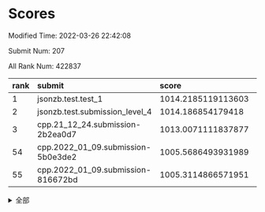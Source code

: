# Scores

Modified Time: 2022-03-26 22:42:08

Submit Num: 207

All Rank Num: 422837

| rank |               submit               |       score        |       sigma        | pk_num |
| :--- | :--------------------------------- | :----------------- | :----------------- | :----- |
| 1    | jsonzb.test.test_1                 | 1014.2185119113603 | 0.8218659441157705 | 8171   |
| 2    | jsonzb.test.submission_level_4     | 1014.186854179418  | 0.8324243078502064 | 8167   |
| 3    | cpp.21_12_24.submission-2b2ea0d7   | 1013.0071111837877 | 0.7955759040025815 | 8171   |
| 54   | cpp.2022_01_09.submission-5b0e3de2 | 1005.5686493931989 | 0.7146536502677175 | 8167   |
| 55   | cpp.2022_01_09.submission-816672bd | 1005.3114866571951 | 0.7303970548277791 | 8173   |


<details>
<summary>全部</summary>

| rank |                 submit                 |       score        |       sigma        | pk_num |
| :--- | :------------------------------------- | :----------------- | :----------------- | :----- |
| 1    | jsonzb.test.test_1                     | 1014.2185119113603 | 0.8218659441157705 | 8171   |
| 2    | jsonzb.test.submission_level_4         | 1014.186854179418  | 0.8324243078502064 | 8167   |
| 3    | cpp.21_12_24.submission-2b2ea0d7       | 1013.0071111837877 | 0.7955759040025815 | 8171   |
| 4    | gobigger.level_3.submission_level_3_11 | 1011.87512295981   | 0.7709130089788003 | 8172   |
| 5    | gobigger.level_3.submission_level_3_30 | 1011.5052272518634 | 0.7783743830322587 | 8166   |
| 6    | gobigger.level_3.submission_level_3_48 | 1011.5013510190769 | 0.7908132506003843 | 8175   |
| 7    | gobigger.level_3.submission_level_3_29 | 1011.4555125875102 | 0.7884329323994775 | 8169   |
| 8    | gobigger.level_3.submission_level_3_2  | 1011.3319096485563 | 0.7777669409020892 | 8170   |
| 9    | gobigger.level_3.submission_level_3_19 | 1011.2415867078001 | 0.7930407116115638 | 8166   |
| 10   | gobigger.level_3.submission_level_3_26 | 1010.9820983167191 | 0.7679342957316193 | 8167   |
| 11   | gobigger.level_3.submission_level_3_21 | 1010.9357620567414 | 0.7439829341036768 | 8173   |
| 12   | gobigger.level_3.submission_level_3_6  | 1010.6745289898786 | 0.7629222045326489 | 8174   |
| 13   | gobigger.level_3.submission_level_3_31 | 1010.64830848805   | 0.7563523121332126 | 8170   |
| 14   | gobigger.level_3.submission_level_3_39 | 1010.575408701508  | 0.7564992849328689 | 8171   |
| 15   | gobigger.level_3.submission_level_3_40 | 1010.4981006902337 | 0.7685340386203227 | 8176   |
| 16   | gobigger.level_3.submission_level_3_43 | 1010.4947545618903 | 0.7664711011132124 | 8174   |
| 17   | gobigger.level_3.submission_level_3_25 | 1010.4259146852927 | 0.7629076133286468 | 8173   |
| 18   | gobigger.level_3.submission_level_3_0  | 1010.4140654048631 | 0.7673625170016849 | 8172   |
| 19   | gobigger.level_3.submission_level_3_38 | 1010.3994089478581 | 0.7626234979163742 | 8169   |
| 20   | gobigger.level_3.submission_level_3_13 | 1010.3582019890356 | 0.7450693512942209 | 8176   |
| 21   | gobigger.level_3.submission_level_3_5  | 1010.2191987372117 | 0.7660839954218867 | 8171   |
| 22   | gobigger.level_3.submission_level_3_36 | 1010.1965068020962 | 0.7408135610888312 | 8175   |
| 23   | gobigger.level_3.submission_level_3_46 | 1010.1732975819856 | 0.7695252679657528 | 8173   |
| 24   | gobigger.level_3.submission_level_3_42 | 1010.1483912439265 | 0.7705878568344512 | 8165   |
| 25   | gobigger.level_3.submission_level_3_3  | 1010.1000930190286 | 0.7437458405380836 | 8173   |
| 26   | gobigger.level_3.submission_level_3_32 | 1010.0141129586257 | 0.7633810162558172 | 8166   |
| 27   | gobigger.level_3.submission_level_3_17 | 1009.9163592513685 | 0.7515728128695685 | 8167   |
| 28   | gobigger.level_3.submission_level_3_27 | 1009.868843490471  | 0.756578261612905  | 8171   |
| 29   | gobigger.level_3.submission_level_3_37 | 1009.8456323642421 | 0.7352572665357269 | 8172   |
| 30   | gobigger.level_3.submission_level_3_18 | 1009.7803055873293 | 0.7425102115223302 | 8169   |
| 31   | gobigger.level_3.submission_level_3_14 | 1009.7298500362498 | 0.7562598247917593 | 8170   |
| 32   | gobigger.level_3.submission_level_3_33 | 1009.7100633523775 | 0.7854903370818721 | 8172   |
| 33   | gobigger.level_3.submission_level_3_8  | 1009.6831627831458 | 0.7402862129688876 | 8172   |
| 34   | gobigger.level_3.submission_level_3_7  | 1009.636624635436  | 0.7563588662756592 | 8174   |
| 35   | gobigger.level_3.submission_level_3_20 | 1009.5961044417443 | 0.7356968825098518 | 8173   |
| 36   | gobigger.level_3.submission_level_3_1  | 1009.5363364556652 | 0.7616643613810025 | 8173   |
| 37   | gobigger.level_3.submission_level_3_47 | 1009.5061528062687 | 0.7864751399281259 | 8165   |
| 38   | gobigger.level_3.submission_level_3_45 | 1009.4996259366259 | 0.7369043601439788 | 8168   |
| 39   | gobigger.level_3.submission_level_3_15 | 1009.4632947561823 | 0.7552332223304778 | 8165   |
| 40   | gobigger.level_3.submission_level_3_9  | 1009.4356865096611 | 0.7609474004833722 | 8173   |
| 41   | gobigger.level_3.submission_level_3_23 | 1009.3200891007588 | 0.7259630305123285 | 8169   |
| 42   | gobigger.level_3.submission_level_3_16 | 1009.2814858994915 | 0.7550833733191323 | 8169   |
| 43   | gobigger.level_3.submission_level_3_49 | 1009.2627694989695 | 0.7585117376776037 | 8170   |
| 44   | gobigger.level_3.submission_level_3_24 | 1009.2620212508463 | 0.7569766509655877 | 8174   |
| 45   | gobigger.level_3.submission_level_3_35 | 1009.2217561108922 | 0.7426406372756587 | 8175   |
| 46   | gobigger.level_3.submission_level_3_22 | 1009.1299441169358 | 0.7452933900533889 | 8167   |
| 47   | gobigger.level_3.submission_level_3_4  | 1009.120629998406  | 0.7586194379375298 | 8170   |
| 48   | gobigger.level_3.submission_level_3_44 | 1009.0888398247707 | 0.7501553525887967 | 8172   |
| 49   | gobigger.level_3.submission_level_3_41 | 1009.0703518338497 | 0.7626452808923837 | 8172   |
| 50   | gobigger.level_3.submission_level_3_10 | 1009.0162006289241 | 0.7445049305039374 | 8174   |
| 51   | gobigger.level_3.submission_level_3_12 | 1008.8275230314798 | 0.7572974090304159 | 8168   |
| 52   | gobigger.level_3.submission_level_3_34 | 1008.5392000085357 | 0.7368502750996967 | 8172   |
| 53   | gobigger.level_3.submission_level_3_28 | 1008.1357696870297 | 0.7329048444094131 | 8171   |
| 54   | cpp.2022_01_09.submission-5b0e3de2     | 1005.5686493931989 | 0.7146536502677175 | 8167   |
| 55   | cpp.2022_01_09.submission-816672bd     | 1005.3114866571951 | 0.7303970548277791 | 8173   |
| 56   | gobigger.level_1.submission_level_1_32 | 1004.8233662184949 | 0.7134705048196461 | 8172   |
| 57   | gobigger.level_1.submission_level_1_27 | 1004.5117910506965 | 0.709750603780013  | 8176   |
| 58   | gobigger.level_1.submission_level_1_1  | 1004.4587835311979 | 0.7178892241331187 | 8174   |
| 59   | gobigger.level_1.submission_level_1_34 | 1004.3916056166556 | 0.7247267543579978 | 8164   |
| 60   | gobigger.level_1.submission_level_1_28 | 1004.36339710143   | 0.7348839569949963 | 8174   |
| 61   | gobigger.level_1.submission_level_1_3  | 1004.0954441770576 | 0.736205648452309  | 8167   |
| 62   | gobigger.level_1.submission_level_1_8  | 1004.0915323438089 | 0.7155439119827002 | 8171   |
| 63   | gobigger.level_1.submission_level_1_41 | 1004.0484752572355 | 0.7110830211186446 | 8175   |
| 64   | gobigger.level_1.submission_level_1_15 | 1004.0182365168806 | 0.7250850519439315 | 8174   |
| 65   | gobigger.level_1.submission_level_1_7  | 1003.9400136220669 | 0.7307215920222028 | 8176   |
| 66   | gobigger.level_1.submission_level_1_14 | 1003.854011940451  | 0.7125743793439366 | 8167   |
| 67   | gobigger.level_1.submission_level_1_20 | 1003.7506405603383 | 0.7222112781548027 | 8173   |
| 68   | gobigger.level_1.submission_level_1_43 | 1003.7380562644248 | 0.7194156182993089 | 8167   |
| 69   | gobigger.level_1.submission_level_1_13 | 1003.7206043754213 | 0.7188726348199528 | 8173   |
| 70   | gobigger.level_1.submission_level_1_33 | 1003.6186930677383 | 0.7176018841417431 | 8169   |
| 71   | gobigger.level_1.submission_level_1_22 | 1003.6138104062827 | 0.7308449213578044 | 8170   |
| 72   | gobigger.level_1.submission_level_1_40 | 1003.5247605507117 | 0.7093365946659529 | 8169   |
| 73   | gobigger.level_1.submission_level_1_42 | 1003.4920896986523 | 0.7135831982013874 | 8176   |
| 74   | gobigger.level_1.submission_level_1_29 | 1003.412520328777  | 0.7150027012028527 | 8176   |
| 75   | gobigger.level_1.submission_level_1_47 | 1003.3898609132525 | 0.7055442434217498 | 8175   |
| 76   | gobigger.level_1.submission_level_1_2  | 1003.3870858919635 | 0.7166329193820992 | 8172   |
| 77   | gobigger.level_1.submission_level_1_30 | 1003.3319932855361 | 0.7138837000461279 | 8173   |
| 78   | gobigger.level_1.submission_level_1_10 | 1003.3287990007094 | 0.7269023058588056 | 8174   |
| 79   | gobigger.level_1.submission_level_1_21 | 1003.3163918017474 | 0.7184322857662939 | 8174   |
| 80   | gobigger.level_1.submission_level_1_5  | 1003.2520606401615 | 0.7179422031477177 | 8169   |
| 81   | gobigger.level_1.submission_level_1_46 | 1003.2518255612845 | 0.7171804152765984 | 8166   |
| 82   | gobigger.level_1.submission_level_1_24 | 1003.1654003682291 | 0.7189711475110095 | 8175   |
| 83   | gobigger.level_1.submission_level_1_18 | 1003.1350612999049 | 0.72126233481417   | 8168   |
| 84   | gobigger.level_1.submission_level_1_35 | 1003.0651711732543 | 0.7260966156954153 | 8172   |
| 85   | gobigger.level_1.submission_level_1_9  | 1003.0466174599143 | 0.7166655014067042 | 8170   |
| 86   | gobigger.level_1.submission_level_1_38 | 1003.0427781235611 | 0.7144516652004859 | 8171   |
| 87   | gobigger.level_1.submission_level_1_19 | 1002.9522518264343 | 0.7175665784980524 | 8167   |
| 88   | gobigger.level_1.submission_level_1_11 | 1002.9426945777952 | 0.7155290160925178 | 8171   |
| 89   | gobigger.level_1.submission_level_1_49 | 1002.924772864281  | 0.7158065942834477 | 8171   |
| 90   | gobigger.level_1.submission_level_1_0  | 1002.8403557826831 | 0.7070062002267355 | 8172   |
| 91   | gobigger.level_1.submission_level_1_23 | 1002.7948175526783 | 0.7168297670194782 | 8170   |
| 92   | gobigger.level_1.submission_level_1_45 | 1002.7382027825248 | 0.7170825795182613 | 8168   |
| 93   | gobigger.level_1.submission_level_1_39 | 1002.6844368646405 | 0.709746214945711  | 8164   |
| 94   | gobigger.level_1.submission_level_1_44 | 1002.6828129702366 | 0.7081449091864866 | 8172   |
| 95   | gobigger.level_1.submission_level_1_36 | 1002.5192700061762 | 0.7220321124705718 | 8162   |
| 96   | gobigger.level_1.submission_level_1_25 | 1002.5090492357587 | 0.7071105562114376 | 8168   |
| 97   | gobigger.level_1.submission_level_1_4  | 1002.4103737337304 | 0.7123615198227113 | 8172   |
| 98   | gobigger.level_1.submission_level_1_17 | 1002.3683651493978 | 0.7056527170517111 | 8167   |
| 99   | gobigger.level_1.submission_level_1_26 | 1002.3681059352987 | 0.7114250011928736 | 8170   |
| 100  | gobigger.level_1.submission_level_1_48 | 1002.343042652171  | 0.7156957755937439 | 8171   |
| 101  | gobigger.level_1.submission_level_1_37 | 1002.2389441471909 | 0.7071447296361688 | 8169   |
| 102  | gobigger.level_1.submission_level_1_6  | 1002.2285249034833 | 0.7052748704714664 | 8176   |
| 103  | gobigger.level_1.submission_level_1_31 | 1001.8979935192729 | 0.7202514864361393 | 8170   |
| 104  | gobigger.level_1.submission_level_1_12 | 1001.8608875536398 | 0.7085851462387436 | 8174   |
| 105  | gobigger.level_1.submission_level_1_16 | 1001.4539235123962 | 0.7007450183241327 | 8174   |
| 106  | gobigger.random.submission_random_28   | 997.4823227391753  | 0.7242276588875377 | 8174   |
| 107  | gobigger.random.submission_random_35   | 997.3572253510068  | 0.6981907867072068 | 8171   |
| 108  | gobigger.random.submission_random_20   | 997.2314004117231  | 0.7036160935230036 | 8170   |
| 109  | gobigger.random.submission_random_19   | 997.0900343006082  | 0.7031558557177529 | 8173   |
| 110  | gobigger.random.submission_random_30   | 997.0642771200359  | 0.6977922854386168 | 8172   |
| 111  | gobigger.random.submission_random_14   | 996.7662138583325  | 0.7039053026814894 | 8169   |
| 112  | gobigger.random.submission_random_5    | 996.6861211108045  | 0.7043775574984004 | 8166   |
| 113  | gobigger.random.submission_random_41   | 996.578784842499   | 0.7167851184430957 | 8175   |
| 114  | gobigger.random.submission_random_11   | 996.530934377207   | 0.718007381298349  | 8172   |
| 115  | gobigger.random.submission_random_26   | 996.5149731841951  | 0.7061992592597692 | 8174   |
| 116  | gobigger.random.submission_random_24   | 996.4557642331449  | 0.6996232295634733 | 8168   |
| 117  | gobigger.random.submission_random_34   | 996.3998326193921  | 0.7133344636636031 | 8169   |
| 118  | gobigger.random.submission_random_38   | 996.3665587968717  | 0.7183026474665776 | 8171   |
| 119  | gobigger.random.submission_random_44   | 996.3639041508605  | 0.7013704734292412 | 8172   |
| 120  | gobigger.random.submission_random_2    | 996.3570260644885  | 0.7154321340083547 | 8170   |
| 121  | gobigger.random.submission_random_10   | 996.3562613352062  | 0.7060227359562533 | 8164   |
| 122  | gobigger.random.submission_random_16   | 996.3106304742125  | 0.7156217995938289 | 8172   |
| 123  | gobigger.random.submission_random_36   | 996.2712423614963  | 0.707758068931287  | 8172   |
| 124  | gobigger.random.submission_random_45   | 996.2608710043702  | 0.719526224330815  | 8168   |
| 125  | gobigger.random.submission_random_40   | 996.2507669969581  | 0.7172282319439583 | 8172   |
| 126  | gobigger.random.submission_random_25   | 996.2031371284045  | 0.7206282100750372 | 8173   |
| 127  | gobigger.random.submission_random_27   | 996.1471219518843  | 0.70328081187506   | 8168   |
| 128  | gobigger.random.submission_random_7    | 996.124102081648   | 0.7107465750174378 | 8170   |
| 129  | gobigger.random.submission_random_29   | 996.0889061149817  | 0.7153294502949152 | 8170   |
| 130  | gobigger.random.submission_random_47   | 996.0708972518228  | 0.7121158691642113 | 8170   |
| 131  | gobigger.random.submission_random_6    | 995.9926078641897  | 0.7179141903237798 | 8174   |
| 132  | gobigger.random.submission_random_43   | 995.9556084243075  | 0.7115367885597085 | 8171   |
| 133  | gobigger.random.submission_random_8    | 995.8529182182501  | 0.7108436399400508 | 8168   |
| 134  | gobigger.random.submission_random_15   | 995.7934171316712  | 0.7189428627044346 | 8175   |
| 135  | gobigger.random.submission_random_3    | 995.7788620519425  | 0.7213498775488868 | 8169   |
| 136  | gobigger.random.submission_random_17   | 995.7254929281555  | 0.7144609933510149 | 8173   |
| 137  | gobigger.random.submission_random_0    | 995.7239612647475  | 0.7027862640361435 | 8169   |
| 138  | gobigger.random.submission_random_4    | 995.6779411468962  | 0.7057790747904155 | 8169   |
| 139  | gobigger.random.submission_random_12   | 995.6559545094311  | 0.7005650527273835 | 8171   |
| 140  | gobigger.random.submission_random_21   | 995.6360861494027  | 0.707051958946925  | 8171   |
| 141  | gobigger.random.submission_random_48   | 995.623791244091   | 0.7113072731061156 | 8170   |
| 142  | gobigger.random.submission_random_33   | 995.6227409101248  | 0.7199612852063267 | 8170   |
| 143  | gobigger.random.submission_random_18   | 995.5316018805802  | 0.716987628965584  | 8171   |
| 144  | gobigger.random.submission_random_9    | 995.5185932876103  | 0.7075920515483024 | 8174   |
| 145  | gobigger.random.submission_random_31   | 995.4916522259825  | 0.7192163066249774 | 8168   |
| 146  | gobigger.random.submission_random_13   | 995.4854563202625  | 0.7003144157157947 | 8172   |
| 147  | gobigger.random.submission_random_37   | 995.4196974715145  | 0.7250865527292814 | 8172   |
| 148  | gobigger.random.submission_random_42   | 995.4123725049735  | 0.7286413055866913 | 8170   |
| 149  | gobigger.random.submission_random_1    | 995.3012709605146  | 0.7096912294847105 | 8168   |
| 150  | gobigger.random.submission_random_23   | 995.1493243488318  | 0.7048141011496377 | 8169   |
| 151  | gobigger.random.submission_random_32   | 995.1160554255728  | 0.728406985379276  | 8167   |
| 152  | gobigger.random.submission_random_46   | 994.974873903455   | 0.7117616510399003 | 8170   |
| 153  | gobigger.random.submission_random_39   | 994.6494007586527  | 0.7113696202284954 | 8170   |
| 154  | gobigger.level_2.submission_level_2_22 | 994.5537043439133  | 0.7181022183251954 | 8178   |
| 155  | gobigger.random.submission_random_22   | 994.3347256057408  | 0.7173992021443445 | 8173   |
| 156  | gobigger.level_2.submission_level_2_1  | 994.2786335879612  | 0.7223021220189771 | 8174   |
| 157  | gobigger.random.submission_random_49   | 994.1908705861183  | 0.7213486604260962 | 8169   |
| 158  | gobigger.level_2.submission_level_2_17 | 993.7011591985912  | 0.7417664464037331 | 8171   |
| 159  | gobigger.level_2.submission_level_2_43 | 993.4280423588824  | 0.7461832644444073 | 8168   |
| 160  | gobigger.level_2.submission_level_2_41 | 993.4133319701102  | 0.7442062213754135 | 8166   |
| 161  | gobigger.level_2.submission_level_2_32 | 993.3215116388355  | 0.7442344864875399 | 8166   |
| 162  | gobigger.level_2.submission_level_2_29 | 993.1944229491893  | 0.7367061248211139 | 8173   |
| 163  | gobigger.level_2.submission_level_2_28 | 993.127400624489   | 0.7421997185505892 | 8172   |
| 164  | gobigger.level_2.submission_level_2_38 | 992.9810002140534  | 0.7375443245064351 | 8175   |
| 165  | gobigger.level_2.submission_level_2_36 | 992.9793999457223  | 0.7244268058426993 | 8174   |
| 166  | gobigger.level_2.submission_level_2_47 | 992.9598001400115  | 0.7348141719091633 | 8170   |
| 167  | gobigger.level_2.submission_level_2_11 | 992.9452514527167  | 0.7393430471115593 | 8169   |
| 168  | gobigger.level_2.submission_level_2_18 | 992.8773947246466  | 0.7514467386013278 | 8175   |
| 169  | gobigger.level_2.submission_level_2_12 | 992.79044244093    | 0.739127896621146  | 8171   |
| 170  | gobigger.level_2.submission_level_2_33 | 992.7203448692507  | 0.7621094608660853 | 8172   |
| 171  | gobigger.level_2.submission_level_2_26 | 992.6760175164046  | 0.7475255831164468 | 8172   |
| 172  | gobigger.level_2.submission_level_2_6  | 992.6407085941036  | 0.728807813638558  | 8171   |
| 173  | gobigger.level_2.submission_level_2_9  | 992.5702143972096  | 0.7364636686812165 | 8177   |
| 174  | gobigger.level_2.submission_level_2_24 | 992.4975014659474  | 0.7447549670345829 | 8173   |
| 175  | gobigger.level_2.submission_level_2_10 | 992.4936715925502  | 0.7314333796390066 | 8176   |
| 176  | gobigger.level_2.submission_level_2_5  | 992.4547026546815  | 0.7323800285908503 | 8176   |
| 177  | gobigger.level_2.submission_level_2_30 | 992.3690397373995  | 0.7295631687952071 | 8173   |
| 178  | gobigger.level_2.submission_level_2_4  | 992.3150009996572  | 0.7626975522743122 | 8168   |
| 179  | gobigger.level_2.submission_level_2_0  | 992.3085337430634  | 0.7336224615677361 | 8172   |
| 180  | gobigger.level_2.submission_level_2_44 | 992.2954249148786  | 0.7375997165238767 | 8173   |
| 181  | gobigger.level_2.submission_level_2_42 | 992.2425699380317  | 0.7258209773268253 | 8164   |
| 182  | gobigger.level_2.submission_level_2_27 | 992.236833758897   | 0.7542642442884774 | 8169   |
| 183  | gobigger.level_2.submission_level_2_37 | 992.0680214512868  | 0.7394775542514781 | 8172   |
| 184  | gobigger.level_2.submission_level_2_45 | 992.0095882426848  | 0.7508102681380062 | 8170   |
| 185  | gobigger.level_2.submission_level_2_19 | 991.8961108846873  | 0.7434647260225744 | 8171   |
| 186  | gobigger.level_2.submission_level_2_39 | 991.8812233234663  | 0.7384653373539587 | 8167   |
| 187  | gobigger.level_2.submission_level_2_31 | 991.7301316786724  | 0.7479242348028429 | 8168   |
| 188  | gobigger.level_2.submission_level_2_35 | 991.7008147706209  | 0.7478090669031915 | 8168   |
| 189  | gobigger.level_2.submission_level_2_23 | 991.6356201598763  | 0.744579841666484  | 8175   |
| 190  | gobigger.level_2.submission_level_2_25 | 991.6334795044694  | 0.7434846183056795 | 8174   |
| 191  | gobigger.level_2.submission_level_2_13 | 991.5871212891403  | 0.757618277677702  | 8173   |
| 192  | gobigger.level_2.submission_level_2_46 | 991.43833537385    | 0.754480105462805  | 8170   |
| 193  | gobigger.level_2.submission_level_2_8  | 991.3451897411319  | 0.7666442158366897 | 8171   |
| 194  | gobigger.level_2.submission_level_2_40 | 991.3092476994848  | 0.7260255033390974 | 8172   |
| 195  | gobigger.level_2.submission_level_2_49 | 991.2331963739068  | 0.7392477614430051 | 8169   |
| 196  | gobigger.level_2.submission_level_2_15 | 991.1212944767506  | 0.754010957656007  | 8167   |
| 197  | gobigger.level_2.submission_level_2_20 | 991.1162275936724  | 0.7623064351588446 | 8167   |
| 198  | gobigger.level_2.submission_level_2_14 | 991.0364216971043  | 0.7622702573992577 | 8172   |
| 199  | gobigger.level_2.submission_level_2_34 | 991.0161121796726  | 0.7615492544250426 | 8169   |
| 200  | gobigger.level_2.submission_level_2_2  | 991.0110606533746  | 0.7576458056714339 | 8172   |
| 201  | gobigger.level_2.submission_level_2_48 | 990.9947337016966  | 0.750604121227555  | 8166   |
| 202  | gobigger.level_2.submission_level_2_16 | 990.9602730529917  | 0.7851205612119894 | 8170   |
| 203  | gobigger.level_2.submission_level_2_3  | 990.7943540592485  | 0.7637955211526966 | 8167   |
| 204  | gobigger.level_2.submission_level_2_7  | 990.7437788047505  | 0.7679783138865867 | 8169   |
| 205  | gobigger.level_2.submission_level_2_21 | 990.5026743928726  | 0.7615336272980722 | 8165   |
| 206  | gobigger.none.submission_none_1        | 977.1626901880319  | 1.4474006712618392 | 8168   |
| 207  | gobigger.none.submission_none_0        | 976.3391491200335  | 1.3492925004439953 | 8171   |

</details>